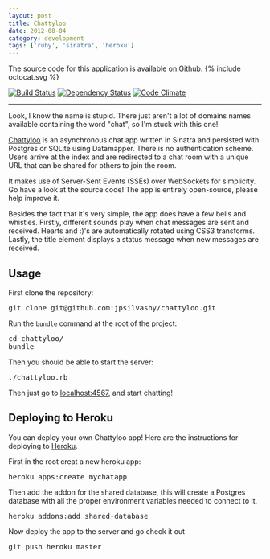 ```yaml
---
layout: post
title: Chattyloo
date: 2012-08-04
category: development
tags: ['ruby', 'sinatra', 'heroku']
---
```


<div class='callout github'>
  The source code for this application is available <a href='http://github.com/jpsilvashy/chattyloo'>on Github</a>.
  {% include octocat.svg %}
</div>

[![Build Status](https://secure.travis-ci.org/jpsilvashy/chattyloo.png?branch=master)](http://travis-ci.org/jpsilvashy/chattyloo)
[![Dependency Status](https://gemnasium.com/jpsilvashy/chattyloo.png)](https://gemnasium.com/jpsilvashy/chattyloo)
[![Code Climate](https://codeclimate.com/badge.png)](https://codeclimate.com/github/jpsilvashy/chattyloo)

---

Look, I know the name is stupid. There just aren't a lot of domains names available containing the word "chat", so I'm stuck with this one!

[Chattyloo](http://chattyloo.com) is an asynchronous chat app written in Sinatra and persisted with Postgres or SQLite using Datamapper. There is no authentication scheme. Users arrive at the index and are redirected to a chat room with a unique URL that can be shared for others to join the room.

It makes use of Server-Sent Events (SSEs) over WebSockets for simplicity. Go have a look at the source code! The app is entirely open-source, please help improve it.

Besides the fact that it's very simple, the app does have a few bells and whistles. Firstly, different sounds play when chat messages are sent and received. Hearts and :)'s are automatically rotated using CSS3 transforms. Lastly, the title element displays a status message when new messages are received.

## Usage

First clone the repository:

<pre>
git clone git@github.com:jpsilvashy/chattyloo.git
</pre>

Run the `bundle` command at the root of the project:

<pre>
cd chattyloo/
bundle
</pre>

Then you should be able to start the server:

<pre>
./chattyloo.rb
</pre>

Then just go to [localhost:4567](http://localhost:4567), and start chatting!

## Deploying to Heroku

You can deploy your own Chattyloo app! Here are the instructions for deploying to [Heroku](http://heroku.com).

First in the root creat a new heroku app:

<pre>
heroku apps:create mychatapp
</pre>

Then add the addon for the shared database, this will create a Postgres database with all the proper environment variables needed to connect to it.

<pre>
heroku addons:add shared-database
</pre>

Now deploy the app to the server and go check it out

<pre>
git push heroku master
</pre>
